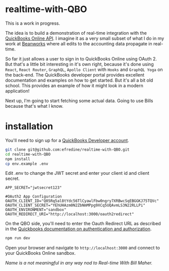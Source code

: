# realtime-with-QBO

This is a work in progress.

The idea is to build a demonstration of real-time integration with the [QuickBooks Online API](https://developer.intuit.com/app/developer/homepage). I imagine it as a very small subset of what I do in my work at [Beanworks](https://www.beanworks.com/) where all edits to the accounting data propagate in real-time.

So far it just allows a user to sign in to QuickBooks Online using OAuth 2. But that's a little bit interesting in it's own right, because it's done using `React`, `React Router`, `GraphQL`, `Apollo Client` with `Hooks` and `GraphQL Yoga` on the back-end. The QuickBooks developer portal provides excellent documentation and examples on how to get started. But it's all a bit old school. This provides an example of how it might look in a modern application!

Next up, I'm going to start fetching some actual data. Going to use Bills because that's what I know.

# installation

You'll need to sign up for a [QuickBooks Developer account](https://developer.intuit.com/app/developer/qbo/docs/get-started).

```bash
git clone git@github.com:efredine/realtime-with-QBO.git
cd realtime-with-QBO
npm install
cp env.example .env
```

Edit .env to change the JWT secret and enter your client id and client secret.

```env
APP_SECRET="jwtsecret123"

#OAuth2 App Configuration
OAUTH_CLIENT_ID="Q05Rq5al8tYdc56TlCyawlFbw0ngry7XRBwcSqEBGGKJ75TQVc"
OAUTH_CLIENT_SECRET="YEhUHAzm0N2ZbNmMPpg9XCq5UQAvmLS3N22RLLPi"
OAUTH_ENVIRONMENT="sandbox"
OAUTH_REDIRECT_URI="http://localhost:3000/oauth2redirect"
```

On the QBO side, you'll need to enter the Oauth Redirect URL as described in the [Quickbooks documentation on authentication and authorization](https://developer.intuit.com/app/developer/qbo/docs/develop/authentication-and-authorization#code-samples-and-sdks).

```bash
npm run dev
```

Open your browser and navigate to `http://localhost:3000` and connect to your QuickBooks Online sandbox.

_Name is a not meaningful in any way nod to Real-time With Bill Maher._
